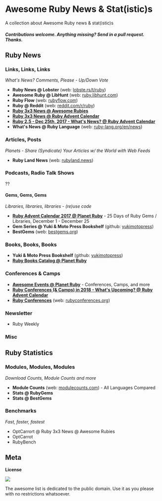 # Awesome Ruby News & Stat(istic)s

A collection about Awesome Ruby news & stat(istic)s  


#### _Contributions welcome. Anything missing? Send in a pull request. Thanks._



## Ruby News


### Links, Links, Links

_What's News? Comments, Please - Up/Down Vote_

- **Ruby News @ Lobster**  (web: [lobste.rs/t/ruby](https://lobste.rs/t/ruby))
- **Awesome Ruby @ LibHunt** (web: [ruby.libhunt.com](https://ruby.libhunt.com))
- **Ruby Flow** (web: [rubyflow.com](http://rubyflow.com))
- **Ruby @ Reddit** (web: [reddit.com/r/ruby](https://www.reddit.com/r/ruby))
- [**Ruby 3x3 News @ Awesome Rubies**](https://github.com/planetruby/awesome-rubies#3x3-news)
- [**Ruby 3x3 News @ Ruby Advent Calendar**](https://planetruby.github.io/advent2017/ruby3x3)
- [**Ruby 2.5 - Dec 25th, 2017 - What's News? @ Ruby Advent Calendar**](https://planetruby.github.io/advent2017/ruby25)
- **What's News @ Ruby Language** (web: [ruby-lang.org/en/news](https://www.ruby-lang.org/en/news))


### Articles, Posts

_Planets - Share (Syndicate) Your Articles w/ the World with Web Feeds_

- **Ruby Land News** (web: [rubyland.news](https://rubyland.news))


### Podcasts, Radio Talk Shows

??


#### Gems, Gems, Gems

_Libraries, libraries, libraries - (re)use code_

- [**Ruby Advent Calendar 2017 @ Planet Ruby**](https://planetruby.github.io/advent2017/) - 25 Days of Ruby Gems / Libraries, December 1 - December 25
- **Gem Series @ Yuki & Moto Press Bookshelf** (github: [yukimotopress](http://yukimotopress.github.io))
- **BestGems**  (web: [bestgems.org](http://bestgems.org))


### Books, Books, Books

- **Yuki & Moto Press Bookshelf** (github: [yukimotopress](http://yukimotopress.github.io))
- [**Ruby Books Catalog @ Planet Ruby**](http://planetruby.github.io/books)


### Conferences & Camps

- [**Awesome Events @ Planet Ruby**](https://github.com/planetruby/awesome-events) - Conferences, Camps, and more
- [**Ruby Conferences (& Camps) in 2018 - What's Upcoming? @ Ruby Advent Calendar**](https://planetruby.github.io/advent2017/events) 
- [**Ruby Conferences**]()  (web: [rubyconferences.org](http://rubyconferences.org)) 


### Newsletter

- Ruby Weekly


### Misc


## Ruby Statistics

### Modules, Modules, Modules

_Download Counts, Module Counts and more_

- **Module Counts** (web: [modulecounts.com](http://modulecounts.com)) - All Languages Compared 
- **Stats @ RubyGems**
- **Stats @ BestGems**


### Benchmarks

_Fast, faster, fastest_

- OptCarrort @ Ruby 3x3 News @ Awesome Rubies
- OptCarrot
- RubyBench



## Meta

**License**

![](https://publicdomainworks.github.io/buttons/zero88x31.png)

The awesome list is dedicated to the public domain. Use it as you please with no restrictions whatsoever.
